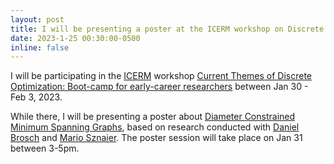 ```yaml
---
layout: post
title: I will be presenting a poster at the ICERM workshop on Discrete Optimization
date: 2023-1-25 00:30:00-0500
inline: false
---
```


I will be participating in the <a href="https://icerm.brown.edu/">ICERM</a> workshop <a href="https://icerm.brown.edu/programs/sp-s23/opener/"> Current Themes of Discrete Optimization: Boot-camp for early-career researchers</a> between Jan 30 - Feb 3, 2023.


While there, I will be presenting a poster about <a href="/assets/pdf/Diameter_Poster_ICERM.pdf">Diameter Constrained Minimum Spanning Graphs</a>, based on research conducted with <a href="https://www.danielbrosch.com/">Daniel Brosch</a> and <a href="https://coe.northeastern.edu/people/sznaier-mario/">Mario Sznaier</a>. The poster session will take place on Jan 31 between 3-5pm.